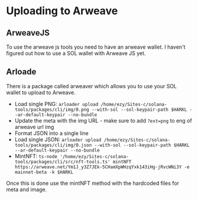 # Uploading to Arweave

## ArweaveJS

To use the arweave js tools you need to have an arweave wallet. I haven't figured out how to use a SOL wallet with Arweave JS yet.

## Arloade

There is a package called arweaver which allows you to use your SOL wallet to upload to Arweave.

- Load single PNG: `arloader upload /home/ezy/Sites-c/solana-tools/packages/cli/img/0.png --with-sol --sol-keypair-path $HARKL --ar-default-keypair --no-bundle`
- Update the meta with the img URL - make sure to add `?ext=png` to eng of arweave url img
- Format JSON into a single line
- Load single JSON: `arloader upload /home/ezy/Sites-c/solana-tools/packages/cli/img/0.json --with-sol --sol-keypair-path $HARKL --ar-default-keypair --no-bundle`
- MintNFT: `ts-node '/home/ezy/Sites-c/solana-tools/packages/cli/src/nft-tools.ts' mintNFT https://arweave.net/Ym1J_y3Z7JEk-5CHamXpWHzqYxk143iHg-jRvcWNi3Y -e mainnet-beta -k $HARKL`

Once this is done use the mintNFT method with the hardcoded files for meta and image.
